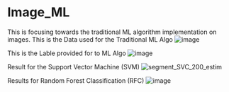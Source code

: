 # Image_ML
This is focusing towards the traditional ML algorithm implementation on images.
This is the Data used for the Traditional ML Algo
![image](https://github.com/user-attachments/assets/7939d0fe-77d7-4739-b93f-a413675e40d9)

This is the Lable provided for to ML Algo
![image](https://github.com/user-attachments/assets/edb1f495-130a-4482-9220-7504fa9026e1)

Result for the Support Vector Machine (SVM)
![segment_SVC_200_estim](https://github.com/user-attachments/assets/44cd5726-5450-438e-935d-1e3bfe6c19a2)


Results for Random Forest Classification (RFC)
![image](https://github.com/user-attachments/assets/0042898b-e958-41e9-9343-f0f0a1297326)


